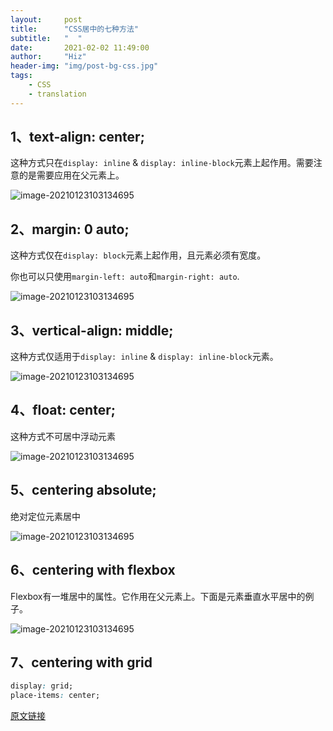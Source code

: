 ```yaml
---
layout:     post
title:      "CSS居中的七种方法"
subtitle:   "  "
date:       2021-02-02 11:49:00
author:     "Hiz"
header-img: "img/post-bg-css.jpg"
tags:
    - CSS
    - translation
---
```


## **1、text-align: center;**

这种方式只在`display: inline` & `display: inline-block`元素上起作用。需要注意的是需要应用在父元素上。

<img src="https://res.cloudinary.com/practicaldev/image/fetch/s--e6sigOvk--/c_limit%2Cf_auto%2Cfl_progressive%2Cq_auto%2Cw_880/https://dev-to-uploads.s3.amazonaws.com/uploads/articles/z3s2cf83jcl80t1bvkvj.png" alt="image-20210123103134695"  />

## **2、margin: 0 auto;**

这种方式仅在`display: block`元素上起作用，且元素必须有宽度。

你也可以只使用`margin-left: auto`和`margin-right: auto`.

<img src="https://res.cloudinary.com/practicaldev/image/fetch/s--vmA1ytb9--/c_limit%2Cf_auto%2Cfl_progressive%2Cq_auto%2Cw_880/https://dev-to-uploads.s3.amazonaws.com/uploads/articles/1qn1ukzmjdwlwlfx0z7q.png" alt="image-20210123103134695"  />

## **3、vertical-align: middle;**

这种方式仅适用于`display: inline` & `display: inline-block`元素。

<img src="https://res.cloudinary.com/practicaldev/image/fetch/s--323HZSwA--/c_limit%2Cf_auto%2Cfl_progressive%2Cq_auto%2Cw_880/https://dev-to-uploads.s3.amazonaws.com/uploads/articles/izjek6gpt9z9w44l54ov.png" alt="image-20210123103134695"  />

## **4、float: center;**

这种方式不可居中浮动元素

<img src="https://res.cloudinary.com/practicaldev/image/fetch/s--82cSEOms--/c_limit%2Cf_auto%2Cfl_progressive%2Cq_auto%2Cw_880/https://dev-to-uploads.s3.amazonaws.com/uploads/articles/maojxdh727cnyhqse4aq.png" alt="image-20210123103134695"  />

## **5、centering absolute;**

绝对定位元素居中

<img src="https://res.cloudinary.com/practicaldev/image/fetch/s--_ItmjRWK--/c_limit%2Cf_auto%2Cfl_progressive%2Cq_auto%2Cw_880/https://dev-to-uploads.s3.amazonaws.com/uploads/articles/0ia7j5deozist5z6wr09.png" alt="image-20210123103134695"  />

## **6、centering with flexbox**

Flexbox有一堆居中的属性。它作用在父元素上。下面是元素垂直水平居中的例子。

<img src="https://res.cloudinary.com/practicaldev/image/fetch/s--TWVHzghm--/c_limit%2Cf_auto%2Cfl_progressive%2Cq_auto%2Cw_880/https://dev-to-uploads.s3.amazonaws.com/uploads/articles/m2jejajip6lb2707df4s.png" alt="image-20210123103134695"  />

## **7、centering with grid**

```css
display: grid;
place-items: center;
```

[原文链接](https://dev.to/stackbit/7-ways-to-escape-css-hell-2ck6)